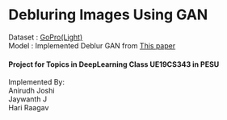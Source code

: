 # Debluring Images Using GAN

Dataset : <a href="https://drive.google.com/file/d/1H0PIXvJH4c40pk7ou6nAwoxuR4Qh_Sa2/view">GoPro(Light)</a> <br />
Model : Implemented Deblur GAN  from <a href="https://arxiv.org/pdf/1711.07064.pdf">This paper</a>

#### Project for Topics in DeepLearning Class UE19CS343 in PESU

Implemented By: <br />
Anirudh Joshi <br />
Jaywanth J   <br />
Hari Raagav 


